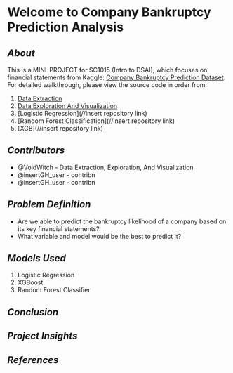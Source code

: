 # Welcome to Company Bankruptcy Prediction Analysis
## _About_
This is a MINI-PROJECT for SC1015 (Intro to DSAI), which focuses on financial statements from Kaggle: [Company Bankruptcy Prediction Dataset](https://www.kaggle.com/datasets/fedesoriano/company-bankruptcy-prediction). For detailed walkthrough, please view the source code in order from:

1. [Data Extraction]()
2. [Data Exploration And Visualization](https://github.com/VoidWitch/SC1015_miniproject_team8/blob/main/Data_Exploration_Visualization.ipynb)
3. [Logistic Regression](//insert repository link)
4. [Random Forest Classification](//insert repository link)
5. [XGB](//insert repository link)

## _Contributors_
- @VoidWitch - Data Extraction, Exploration, And Visualization
- @insertGH_user - contribn
- @insertGH_user - contribn

## _Problem Definition_
- Are we able to predict the bankruptcy likelihood of a company based on its key financial statements?
- What variable and model would be the best to predict it?

## _Models Used_
1. Logistic Regression
2. XGBoost
3. Random Forest Classifier
 
## _Conclusion_

## _Project Insights_

## _References_


